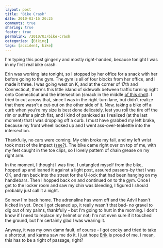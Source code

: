 ```yaml
---
layout: post
title: "Bike Crash"
date: 2010-03-16 20:25
comments: true
sharing: true
footer: true
permalink: /2010/03/bike-crash
categories: [Biking]
tags: [accident, bike]
---
```

I'm typing this post gingerly and mostly right-handed, because tonight I was in my first real bike crash.

Erin was working late tonight, so I stopped by her office for a snack with her before going to the gym. The gym is all of four blocks from her office, and I made it three. I was going west on K, and at the corner of 17th and Connecticut, there's this little island of sidewalk between traffic turning right onto Connecticut and the intersection (smack in the middle [of this shot](http://maps.google.com/?ie=UTF8&hq=&hnear=Washington,+District+of+Columbia&ll=38.902587,-77.039174&spn=0.001071,0.002275&t=k&z=19)). I tried to cut across that, since I was in the right-turn lane, but didn't realize that there wasn't a cut-out on the other side of it. Now, taking a bike off a curb when you're my size is best done delicately, lest you roll the tire off the rim or suffer a pinch flat, and I kind of panicked as I realized (at the last moment) that I was dropping off a curb. I must have grabbed my left brake, because my front wheel locked up and I went ass-over-teakettle into the intersection.

Thankfully, no cars were coming. My chin broke my fall, and my left wrist took most of the impact ([see?](http://www.flickr.com/photos/brockli/4439788182/)). The bike came right over on top of me, with my feet caught in the toe clips, so I lovely pattern of chain grease on my right arm. 

In the moment, I thought I was fine. I untangled myself from the bike, hopped up and leaned it against a light post, assured passers-by that I was OK, and ran back into the street for the U-lock that had been hanging on my handlebars. Then I hopped back on and continued on to the gym. Once I get to the locker room and saw my chin was bleeding, I figured I should probably just call it a night.

So now I'm back home. The adrenaline has worn off and the Advil hasn't kicked in yet. Once I got cleaned up, it really wasn't that bad- no gravel to dig out of my palms, thankfully - but I'm going to hurt in the morning. I don't know if I need to replace my helmet or not; I'm not even sure if it touched the ground, but I'm certainly glad I was wearing it.

Anyway, it was my own damn fault, of course - I got cocky and tried to take a shortcut, and karma saw me do it. I just hope [Erik](http://twitter.com/1gearnobrains) is proud of me. I mean, this has to be a right of passage, right?